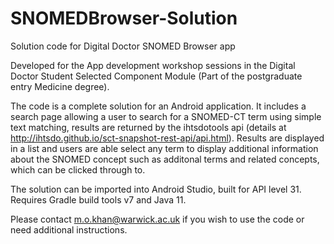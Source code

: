 # SNOMEDBrowser-Solution
Solution code for Digital Doctor SNOMED Browser app

Developed for the App development workshop sessions in the Digital Doctor Student Selected Component Module (Part of the postgraduate entry Medicine degree).

The code is a complete solution for an Android application. It includes a search page allowing a user to search for a SNOMED-CT term using simple text matching, results are returned by the ihtsdotools api (details at http://ihtsdo.github.io/sct-snapshot-rest-api/api.html). Results are displayed in a list and users are able select any term to display additional information about the SNOMED concept such as additonal terms and related concepts, which can be clicked through to.

The solution can be imported into Android Studio, built for API level 31. Requires Gradle build tools v7 and Java 11.

Please contact m.o.khan@warwick.ac.uk if you wish to use the code or need additional instructions.
